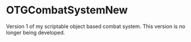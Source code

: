 # OTGCombatSystemNew

Version 1 of my scriptable object based combat system. This version is no longer being developed.
